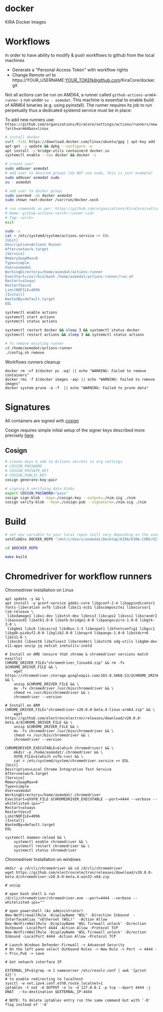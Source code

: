 # docker
KIRA Docker Images

# Workflows

In order to have ability to modify & push workflows to github from the local machines
*  Generate a "Personal Access Token" with workflow rights
*  Change Remote url to https://YOUR_USERNAME:YOUR_TOKEN@github.com/KiraCore/docker.git

Not all actions can be run on AMD64, a runner called `github-actions-arm64-runner-1` run under `su - asmodat`. This machine is essential to enable build of ARM64 binaries (e.g. using pyinstall). The runner requires its job to run perpetually thus a dedicated systemd service must be in place:

To add new runners use: `https://github.com/organizations/KiraCore/settings/actions/runners/new?arch=arm64&os=linux`

```bash
# install docker
curl -fsSL https://download.docker.com/linux/ubuntu/gpg | apt-key add -
apt-get -y update && dpkg --configure -a
apt install -y bridge-utils containerd docker.io 
systemctl enable --now docker && docker -v

# create user
sudo adduser asmodat
# add user to desired groups (do NOT use sudo, this is just example)
sudo adduser asmodat sudo
su - asmodat

# add user to docker group
sudo usermod -aG docker asmodat
sudo chown root:docker /var/run/docker.sock

# run commands as per: https://github.com/organizations/KiraCore/settings/actions/runners/new?arch=arm64&os=linux
# Name: github-actions-<arch>-runner-<id>
# Tag: <arch>
exit

sudo -s
cat > /etc/systemd/system/actions.service << EOL
[Unit]
Description=Actions Runner
After=network.target
[Service]
MemorySwapMax=0
Type=simple
User=asmodat
WorkingDirectory=/home/asmodat/actions-runner
ExecStart=/usr/bin/bash /home/asmodat/actions-runner/run.sh
Restart=always
RestartSec=5
LimitNOFILE=4096
[Install]
WantedBy=default.target
EOL

systemctl enable actions 
systemctl start actions
systemctl status actions

systemctl restart docker && sleep 3 && systemctl status docker
systemctl restart actions && sleep 3 && systemctl status actions

# To remove existing runner
cd /home/asmodat/actions-runner
./config.sh remove
```

Workflows runners cleanup

```
docker rm -vf $(docker ps -aq) || echo "WARNING: Failed to remove containers"
docker rmi -f $(docker images -aq) || echo "WARNING: Failed to remove images"
docker system prune -a -f  || echo "WARNING: Failed to prune data"
```


# Signatures

All containers are signed with [cosign](https://github.com/sigstore/cosign/releases)

Cosign requires simple initial setup of the signer keys described more precisely [here](https://dev.to/n3wt0n/sign-your-container-images-with-cosign-github-actions-and-github-container-registry-3mni)


## Cosign

```bash
# create keys & add to Actions secrets in org settings
# COSIGN_PASSWORD
# COSIGN_PRIVATE_KEY
# COSIGN_PUBLIC_KEY
cosign generate-key-pair

# signing & verifying data blobs
export COSIGN_PASSWORD="pass"
cosign sign-blob --key=./cosign.key --output=./nim.sig ./nim
cosign verify-blob --key=./cosign.pub --signature=./nim.sig ./nim
```
# Build

```bash
# set env variable to your local repos (will vary depending on the user)
setGlobEnv DOCKER_REPO "/mnt/c/Users/asmodat/Desktop/KIRA/KIRA-CORE/GITHUB/docker"

cd $DOCKER_REPO

make build
```

# Chromedriver for workflow runners

Chromedriver installation on Linux

```
apt update -y && \
apt install -y gconf-service gdebi-core libgconf-2-4 libappindicator1 fonts-liberation xvfb libxi6 libx11-xcb1 libxcomposite1 libxcursor1 lsb-release \
 libxdamage1 libxi-dev libxtst-dev libnss3 libcups2 libxss1 libxrandr2 libasound2 libatk1.0-0 libatk-bridge2.0-0 libpangocairo-1.0-0 libgtk-3-0 \
 libgbm1 libc6 libcairo2 libdbus-1-3 libexpat1 libfontconfig1 libgcc1 libgdk-pixbuf2.0-0 libglib2.0-0 libnspr4 libpango-1.0-0 libstdc++6 libx11-6 \
 libxcb1 libxext6 libxfixes3 libxrender1 libxtst6 xdg-utils libgbm-dev x11-apps unzip jq netcat inetutils-inetd

# Install on AMD (ensure that chrome & chromedriver versions match exactly)
CHROME_DRIVER_FILE="chromedriver_linux64.zip" && rm -fv $CHROME_DRIVER_FILE && \
    wget https://chromedriver.storage.googleapis.com/103.0.5060.53/$CHROME_DRIVER_FILE && \
    unzip $CHROME_DRIVER_FILE && \
    mv -fv chromedriver /usr/bin/chromedriver && \
    chmod +x /usr/bin/chromedriver && \
    chromedriver --version

# Install on ARM
CHROME_DRIVER_FILE="chromedriver-v20.0.0-beta.4-linux-arm64.zip" && \
    wget https://github.com/electron/electron/releases/download/v20.0.0-beta.4/$CHROME_DRIVER_FILE && \
    unzip $CHROME_DRIVER_FILE && \
    mv -fv chromedriver /usr/bin/chromedriver && \
    chmod +x /usr/bin/chromedriver && \
    chromedriver --version

CHROMEDRIVER_EXECUTABLE=$(which chromedriver) && \
    mkdir -p /home/asmodat/.chromedriver && \
    XVFB_FILE=$(which xvfb-run) && \
    cat > /etc/systemd/system/chromedriver.service << EOL
[Unit]
Description=Local Chrome Integration Test Service
After=network.target
[Service]
MemorySwapMax=0
Type=simple
User=asmodat
WorkingDirectory=/home/asmodat/.chromedriver
ExecStart=$XVFB_FILE $CHROMEDRIVER_EXECUTABLE --port=4444 --verbose --whitelisted-ips=""
Restart=always
RestartSec=5
LimitNOFILE=4096
[Install]
WantedBy=default.target
EOL

systemctl daemon-reload && \
    systemctl enable chromedriver && \
    systemctl restart chromedriver && \
    systemctl status chromedriver
```

Chromedriver Installation on windows

```
mkdir -p /d/cli/chromedriver && cd /d/cli/chromedriver
wget https://github.com/electron/electron/releases/download/v20.0.0-beta.4/chromedriver-v20.0.0-beta.4-win32-x64.zip

# unzip

# open bash shell & run
/d/cli/chromedriver/chromedriver.exe --port=4444 --verbose --whitelisted-ips=""

# open powershell (As administrator)
New-NetFirewallRule -DisplayName "WSL" -Direction Inbound  -InterfaceAlias "vEthernet (WSL)"  -Action Allow
New-NetFireWallRule -DisplayName 'WSL firewall unlock' -Direction Outbound -LocalPort 4444 -Action Allow -Protocol TCP
New-NetFireWallRule -DisplayName 'WSL firewall unlock' -Direction Inbound -LocalPort 4444 -Action Allow -Protocol TCP

# Launch Windows Defender Firewall -> Advanced Security
# On the left pane select Outbound Rules -> New Rule -> Port -> 4444 -> Priv,Pub -> save

# Get network interface IP

EXTERNAL_IP=$(grep -m 1 nameserver /etc/resolv.conf | awk '{print $2}')
# to enable redirecting to localhost
sysctl -w net.ipv4.conf.eth0.route_localnet=1
iptables -t nat -A OUTPUT -o lo -d 127.0.0.1 -p tcp --dport 4444 -j DNAT  --to-destination $EXTERNAL_IP:4444

# NOTE: To delete iptables entry run the same command but with '-D' flag instead of '-A' 
```

